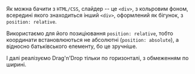 Як можна бачити з `HTML/CSS`, слайдер -- це `<div>`, з кольровим фоном, всередині якого знаходиться інший `<div>`, оформлений як бігунок, з `position: relative`.

Використаємо для його позиціювання `position: relative`, тобто координати встановлюються не абсолютні (`position: absolute`), а відносно батьківського елементу, бо це зручніше.

І далі реалізуємо Drag'n'Drop тільки по горизонталі, з обмеженням по ширині.
